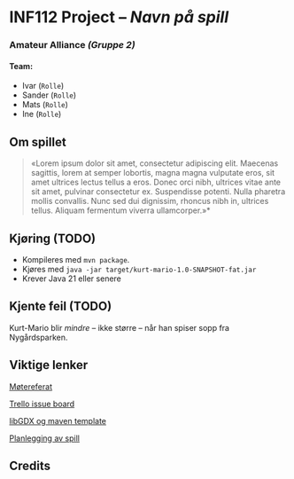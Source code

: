 # INF112 Project – *Navn på spill* 
### Amateur Alliance *(Gruppe 2)*
#### Team: 
* Ivar (`Rolle`)
* Sander (`Rolle`)
* Mats (`Rolle`)
* Ine (`Rolle`)

## Om spillet
>«Lorem ipsum dolor sit amet, consectetur adipiscing elit. Maecenas sagittis, lorem at semper lobortis, magna magna vulputate eros, sit amet ultrices lectus tellus a eros. Donec orci nibh, ultrices vitae ante sit amet, pulvinar consectetur ex. Suspendisse potenti. Nulla pharetra mollis convallis. Nunc sed dui dignissim, rhoncus nibh in, ultrices tellus. Aliquam fermentum viverra ullamcorper.»*

## Kjøring (TODO)
* Kompileres med `mvn package`.
* Kjøres med `java -jar target/kurt-mario-1.0-SNAPSHOT-fat.jar`
* Krever Java 21 eller senere

## Kjente feil (TODO)
Kurt-Mario blir *mindre* – ikke større – når han spiser sopp fra Nygårdsparken.

## Viktige lenker
[Møtereferat](https://docs.google.com/document/d/10a05Fu1_dx0Y_XaLF6ZEFuFKvsOZK4iNWEVNr36HerU/edit)

[Trello issue board](https://trello.com/b/zh9J5B3W/board)

[libGDX og maven template](doc/libGDX+Maven.md)

[Planlegging av spill](https://docs.google.com/document/d/1aa2oW-XstsS6mD0cP296_O31NZNTnafWvksUJrwbtmI/edit)

## Credits